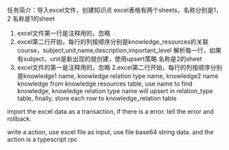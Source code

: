 任务简介：导入excel文件，创建知识点
excel表格有两个sheets，名称分别是1， 2
名称是1的sheet
1. excel文件第一行是注释用的，忽略
2. excel第二行开始，每行的列按顺序分别是knowledge_resources的关联course，subject,unit,name,description,important_level
解析每一行，如果有subject，unit是新出现的就创建，使用upsert策略
名称是2的sheet
1. excel文件的第一是注释用的，忽略
2.excel第二行开始，每行的列按顺序分别是knowledge1 name, knowledge relation type name, knowledge2 name
knowledge from knowledge resources table, use name to find knowledge, 
knowledge relation type name will upsert in relation_type table,
finally, store each row to knowledge_relation table

import the excel data as a transaction, if there is a error. tell the error and rollback.

write a action, use excel file as input, use file base64 string data. and the action is a typescript rpc
